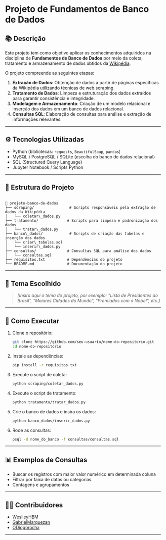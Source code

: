 # Projeto de Fundamentos de Banco de Dados

## 📚 Descrição

Este projeto tem como objetivo aplicar os conhecimentos adquiridos na disciplina de **Fundamentos de Banco de Dados** por meio da coleta, tratamento e armazenamento de dados obtidos da [Wikipédia](https://www.wikipedia.org/).

O projeto compreende as seguintes etapas:

1. **Extração de Dados**: Obtenção de dados a partir de páginas específicas da Wikipédia utilizando técnicas de web scraping.
2. **Tratamento de Dados**: Limpeza e estruturação dos dados extraídos para garantir consistência e integridade.
3. **Modelagem e Armazenamento**: Criação de um modelo relacional e inserção dos dados em um banco de dados relacional.
4. **Consultas SQL**: Elaboração de consultas para análise e extração de informações relevantes.

---

## ⚙️ Tecnologias Utilizadas

- Python (bibliotecas: `requests`, `BeautifulSoup`, `pandas`)
- MySQL / PostgreSQL / SQLite (escolha do banco de dados relacional)
- SQL (Structured Query Language)
- Jupyter Notebook / Scripts Python

---

## 📂 Estrutura do Projeto

```

📁 projeto-banco-de-dados
├── scraping/                # Scripts responsáveis pela extração de dados da Wikipédia
│   └── coletar\_dados.py
├── tratamento/             # Scripts para limpeza e padronização dos dados
│   └── tratar\_dados.py
├── banco\_dados/            # Scripts de criação das tabelas e inserção dos dados
│   └── criar\_tabelas.sql
│   └── inserir\_dados.py
├── consultas/              # Consultas SQL para análise dos dados
│   └── consultas.sql
├── requisitos.txt          # Dependências do projeto
└── README.md               # Documentação do projeto

````

---

## 🧠 Tema Escolhido

> *[Insira aqui o tema do projeto, por exemplo: "Lista de Presidentes do Brasil", "Maiores Cidades do Mundo", "Premiados com o Nobel", etc.]*

---

## 🚀 Como Executar

1. Clone o repositório:
   ```bash
   git clone https://github.com/seu-usuario/nome-do-repositorio.git
   cd nome-do-repositorio

2. Instale as dependências:

   ```bash
   pip install -r requisitos.txt
   ```

3. Execute o script de coleta:

   ```bash
   python scraping/coletar_dados.py
   ```

4. Execute o script de tratamento:

   ```bash
   python tratamento/tratar_dados.py
   ```

5. Crie o banco de dados e insira os dados:

   ```bash
   python banco_dados/inserir_dados.py
   ```

6. Rode as consultas:

   ```bash
   psql -d nome_do_banco -f consultas/consultas.sql
   ```

---

## 📊 Exemplos de Consultas

* Buscar os registros com maior valor numérico em determinada coluna
* Filtrar por faixa de datas ou categorias
* Contagens e agrupamentos

---

## 👨‍💻 Contribuidores

* [WeslleyHBM](https://github.com/WeslleyHBM)
* [GabrielMarquezan](https://github.com/GabrielMarquezan)
* [ODiogorocha](https://github.com/ODiogorocha)

---
